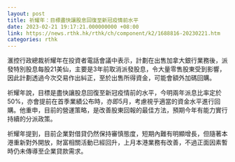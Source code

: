 ```yaml
---
layout: post
title: 祈耀年：目標盡快讓股息回復至新冠疫情前水平
date: 2023-02-21 19:17:21.000000000 +08:00
link: https://news.rthk.hk/rthk/ch/component/k2/1688816-20230221.htm
categories: rthk
---
```


滙控行政總裁祈耀年在投資者電話會議中表示，計劃在出售加拿大銀行業務後，派發特別股息每股21美仙，主要是3年前取消派發股息，令大量零售股東受到影響，因此計劃透過今次交易作出糾正，至於出售所得資金，可能會額外加碼回購。

祈耀年說，目標是盡快讓股息回復至新冠疫情前的水平，今明兩年派息比率定於50%，亦會提前在首季業績公布時，亦即5月，考慮視乎適當的資金水平進行回購。他重申，目前的營運策略，是改善股東回報的最佳方法，預期今年有能力實行持續的分派政策。

祈耀年提到，目前企業對借貸仍然保持審慎態度，短期內難有明顯增長，但隨著本港重新對外開放，財富相關活動已經回升，上月本港業務有改善，不過正面因素暫時仍未傳導至企業貸款需求。
